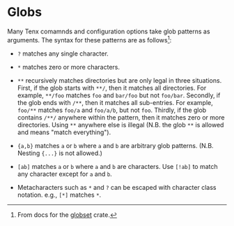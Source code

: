 # Globs

Many Tenx comamnds and configuration options take glob patterns as arguments.
The syntax for these patterns are as follows[^1]:

* `?` matches any single character. 
* `*` matches zero or more characters. 
* `**` recursively matches directories but are only legal in three situations.
  First, if the glob starts with <code>\*\*&#x2F;</code>, then it matches
  all directories. For example, <code>\*\*&#x2F;foo</code> matches `foo`
  and `bar/foo` but not `foo/bar`. Secondly, if the glob ends with
  <code>&#x2F;\*\*</code>, then it matches all sub-entries. For example,
  <code>foo&#x2F;\*\*</code> matches `foo/a` and `foo/a/b`, but not `foo`.
  Thirdly, if the glob contains <code>&#x2F;\*\*&#x2F;</code> anywhere within
  the pattern, then it matches zero or more directories. Using `**` anywhere
  else is illegal (N.B. the glob `**` is allowed and means "match everything").
* `{a,b}` matches `a` or `b` where `a` and `b` are arbitrary glob patterns.
  (N.B. Nesting `{...}` is not allowed.)
* `[ab]` matches `a` or `b` where `a` and `b` are characters. Use
  `[!ab]` to match any character except for `a` and `b`.
* Metacharacters such as `*` and `?` can be escaped with character class
  notation. e.g., `[*]` matches `*`.

  [^1]: From docs for the [globset](https://docs.rs/globset/latest/globset/) crate.
